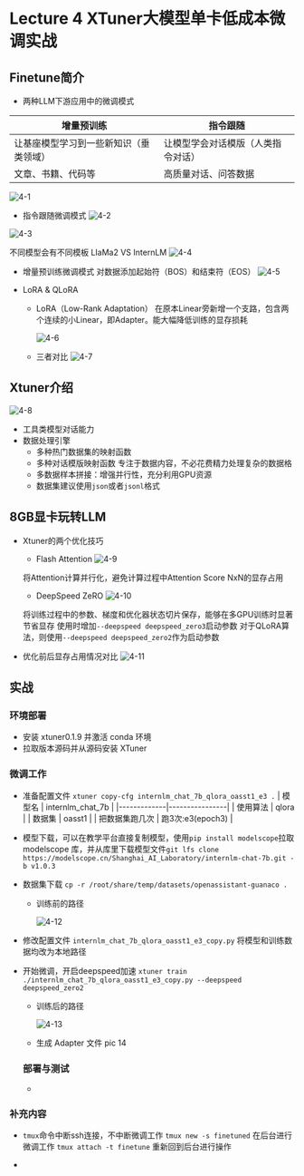 # Lecture 4 XTuner大模型单卡低成本微调实战
## Finetune简介
- 两种LLM下游应用中的微调模式
  
| 增量预训练 | 指令跟随 |
| ------------------------- | ------------------------ |
| 让基座模型学习到一些新知识（垂类领域） | 让模型学会对话模版（人类指令对话） |
| 文章、书籍、代码等 | 高质量对话、问答数据 |

![4-1](https://github.com/xwhclaire/StudyPackages/assets/34467524/28cfa0d3-2c1a-4434-a599-a870be25e579)

  - 指令跟随微调模式
  ![4-2](https://github.com/xwhclaire/StudyPackages/assets/34467524/bc5f3c1b-cd21-41c9-8fcd-ead5c6ba0577)

  ![4-3](https://github.com/xwhclaire/StudyPackages/assets/34467524/fa66d83a-839b-4764-9c25-e2e7b3b9db98)

  不同模型会有不同模板 LIaMa2 VS InternLM
![4-4](https://github.com/xwhclaire/StudyPackages/assets/34467524/d0b35257-b99a-49ac-aff1-3bb78e747dea)

  - 增量预训练微调模式
  对数据添加起始符（BOS）和结束符（EOS）
  ![4-5](https://github.com/xwhclaire/StudyPackages/assets/34467524/83ef64e2-6c12-475c-8d62-7a3764f23286)


- LoRA & QLoRA
  - LoRA（Low-Rank Adaptation）
  在原本Linear旁新增一个支路，包含两个连续的小Linear，即Adapter。能大幅降低训练的显存损耗

    ![4-6](https://github.com/xwhclaire/StudyPackages/assets/34467524/99f266a9-7fa7-4fb7-9fa5-f38e4f2e88e8)

  - 三者对比
    ![4-7](https://github.com/xwhclaire/StudyPackages/assets/34467524/62be518b-f76b-4127-9cc3-aa81062fb3a9)

## Xtuner介绍
![4-8](https://github.com/xwhclaire/StudyPackages/assets/34467524/23ea8ec3-608f-4e4f-8816-e1aa55356fdf)

- 工具类模型对话能力
- 数据处理引擎
  - 多种热门数据集的映射函数
  - 多种对话模版映射函数
专注于数据内容，不必花费精力处理复杂的数据格
  - 多数据样本拼接：增强并行性，充分利用GPU资源
  - 数据集建议使用`json`或者`jsonl`格式 

## 8GB显卡玩转LLM
- Xtuner的两个优化技巧
  - Flash Attention
    ![4-9](https://github.com/xwhclaire/StudyPackages/assets/34467524/dc3867d4-bc99-49bc-b4dc-d0d39da64bc9)

  将Attention计算并行化，避免计算过程中Attention Score NxN的显存占用
  - DeepSpeed ZeRO
    ![4-10](https://github.com/xwhclaire/StudyPackages/assets/34467524/f1bb00fd-fe6c-47f6-9f60-04f1a56e47a6)

  将训练过程中的参数、梯度和优化器状态切片保存，能够在多GPU训练时显著节省显存
  使用时增加`--deepspeed deepspeed_zero3`启动参数
  对于QLoRA算法，则使用`--deepspeed deepspeed_zero2`作为启动参数
- 优化前后显存占用情况对比
    ![4-11](https://github.com/xwhclaire/StudyPackages/assets/34467524/21129145-3119-440a-ab6f-9a0f8584d6bf)

## 实战
### 环境部署
- 安装 xtuner0.1.9 并激活 conda 环境
- 拉取版本源码并从源码安装 XTuner
### 微调工作
- 准备配置文件 `xtuner copy-cfg internlm_chat_7b_qlora_oasst1_e3 .`
  | 模型名 | internlm_chat_7b |
  |-------------|----------------|
  | 使用算法 | qlora |
  | 数据集 | oasst1 |
  | 把数据集跑几次 | 跑3次:e3(epoch3) |
- 模型下载，可以在教学平台直接复制模型，使用`pip install modelscope`拉取 modelscope 库，并从库里下载模型文件`git lfs clone https://modelscope.cn/Shanghai_AI_Laboratory/internlm-chat-7b.git -b v1.0.3`
- 数据集下载 `cp -r /root/share/temp/datasets/openassistant-guanaco .`
  - 训练前的路径

    ![4-12](https://github.com/xwhclaire/StudyPackages/assets/34467524/e98d49cb-fd64-4ad1-93f7-5f59e33a352b)

- 修改配置文件 `internlm_chat_7b_qlora_oasst1_e3_copy.py` 将模型和训练数据均改为本地路径
- 开始微调，开启deepspeed加速 `xtuner train ./internlm_chat_7b_qlora_oasst1_e3_copy.py --deepspeed deepspeed_zero2` 
  - 训练后的路径
    
    ![4-13](https://github.com/xwhclaire/StudyPackages/assets/34467524/97552d71-3ffd-4519-93a2-ddecde9565c7)
  - 生成 Adapter 文件
    pic 14
  ### 部署与测试
  - 


### 补充内容
- `tmux`命令中断ssh连接，不中断微调工作
    `tmux new -s finetuned` 在后台进行微调工作
    `tmux attach -t finetune` 重新回到后台进行操作
  
- 
